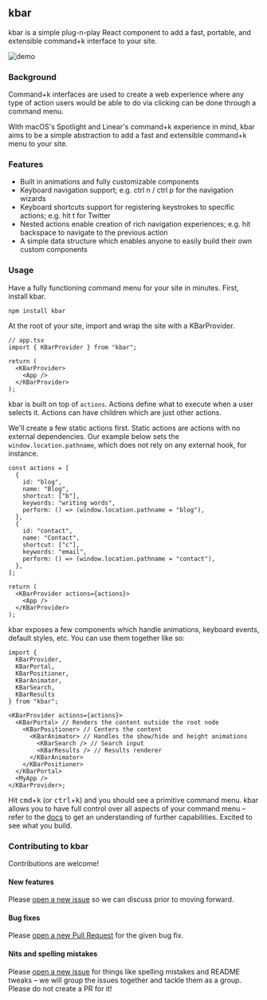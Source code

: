 ## kbar

kbar is a simple plug-n-play React component to add a fast, portable, and extensible command+k interface to your site.

![demo](https://user-images.githubusercontent.com/12195101/134022553-af4a29e9-0a3d-40f1-9254-3bd9673f3401.gif)

### Background

Command+k interfaces are used to create a web experience where any type of action users would be able to do via clicking can be done through a command menu.

With macOS's Spotlight and Linear's command+k experience in mind, kbar aims to be a simple
abstraction to add a fast and extensible command+k menu to your site.

### Features

- Built in animations and fully customizable components
- Keyboard navigation support; e.g. ctrl n / ctrl p for the navigation wizards
- Keyboard shortcuts support for registering keystrokes to specific actions; e.g. hit t for Twitter
- Nested actions enable creation of rich navigation experiences; e.g. hit backspace to navigate to
  the previous action
- A simple data structure which enables anyone to easily build their own custom components

### Usage

Have a fully functioning command menu for your site in minutes. First, install kbar.

```
npm install kbar
```

At the root of your site, import and wrap the site with a KBarProvider.

```tsx
// app.tsx
import { KBarProvider } from "kbar";

return (
  <KBarProvider>
    <App />
  </KBarProvider>
);
```

kbar is built on top of `actions`. Actions define what to execute when a user selects it. Actions can have children which are just other actions.

We'll create a few static actions first. Static actions are actions with no external dependencies. Our example below sets the `window.location.pathname`, which does not rely on any
external hook, for instance.

```tsx
const actions = [
  {
    id: "blog",
    name: "Blog",
    shortcut: ["b"],
    keywords: "writing words",
    perform: () => (window.location.pathname = "blog"),
  },
  {
    id: "contact",
    name: "Contact",
    shortcut: ["c"],
    keywords: "email",
    perform: () => (window.location.pathname = "contact"),
  },
];

return (
  <KBarProvider actions={actions}>
    <App />
  </KBarProvider>
);
```

kbar exposes a few components which handle animations, keyboard events, default styles, etc. You can use them together like so:

```tsx
import { 
  KBarProvider, 
  KBarPortal, 
  KBarPositioner, 
  KBarAnimator, 
  KBarSearch, 
  KBarResults 
} from "kbar";

<KBarProvider actions={actions}>
  <KBarPortal> // Renders the content outside the root node
    <KBarPositioner> // Centers the content
      <KBarAnimator> // Handles the show/hide and height animations
        <KBarSearch /> // Search input
        <KBarResults /> // Results renderer
      </KBarAnimator>
    </KBarPositioner>
  </KBarPortal>
  <MyApp />
</KBarProvider>;
```

Hit <kbd>cmd</kbd>+<kbd>k</kbd> (or <kbd>ctrl</kbd>+<kbd>k</kbd>) and you should see a primitive command menu. kbar allows you to have full control over all
aspects of your command menu – refer to the <a href="https://kbar.vercel.app/docs">docs</a> to get
an understanding of further capabilities. Excited to see what you build.

### Contributing to kbar

Contributions are welcome!

#### New features

Please [open a new issue](https://github.com/timc1/kbar/issues) so we can discuss prior to moving
forward.

#### Bug fixes

Please [open a new Pull Request](https://github.com/timc1/kbar/pulls) for the given bug fix.

#### Nits and spelling mistakes

Please [open a new issue](https://github.com/timc1/kbar/issues) for things like spelling mistakes
and README tweaks – we will group the issues together and tackle them as a group. Please do not
create a PR for it!
